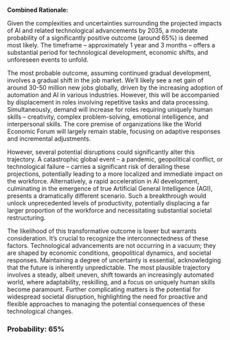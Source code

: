 **Combined Rationale:**

Given the complexities and uncertainties surrounding the projected impacts of AI and related technological advancements by 2035, a moderate probability of a significantly positive outcome (around 65%) is deemed most likely. The timeframe – approximately 1 year and 3 months – offers a substantial period for technological development, economic shifts, and unforeseen events to unfold.

The most probable outcome, assuming continued gradual development, involves a gradual shift in the job market. We’ll likely see a net gain of around 30-50 million new jobs globally, driven by the increasing adoption of automation and AI in various industries. However, this will be accompanied by displacement in roles involving repetitive tasks and data processing. Simultaneously, demand will increase for roles requiring uniquely human skills – creativity, complex problem-solving, emotional intelligence, and interpersonal skills. The core premise of organizations like the World Economic Forum will largely remain stable, focusing on adaptive responses and incremental adjustments.

However, several potential disruptions could significantly alter this trajectory. A catastrophic global event – a pandemic, geopolitical conflict, or technological failure – carries a significant risk of derailing these projections, potentially leading to a more localized and immediate impact on the workforce. Alternatively, a rapid acceleration in AI development, culminating in the emergence of true Artificial General Intelligence (AGI), presents a dramatically different scenario. Such a breakthrough would unlock unprecedented levels of productivity, potentially displacing a far larger proportion of the workforce and necessitating substantial societal restructuring.

The likelihood of this transformative outcome is lower but warrants consideration. It’s crucial to recognize the interconnectedness of these factors. Technological advancements are not occurring in a vacuum; they are shaped by economic conditions, geopolitical dynamics, and societal responses. Maintaining a degree of uncertainty is essential, acknowledging that the future is inherently unpredictable. The most plausible trajectory involves a steady, albeit uneven, shift towards an increasingly automated world, where adaptability, reskilling, and a focus on uniquely human skills become paramount. Further complicating matters is the potential for widespread societal disruption, highlighting the need for proactive and flexible approaches to managing the potential consequences of these technological changes.

### Probability: 65%